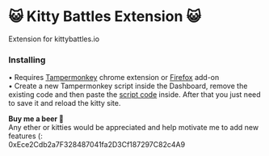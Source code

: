 # 😺 Kitty Battles Extension 😺
Extension for kittybattles.io


### Installing
• Requires [Tampermonkey](https://chrome.google.com/webstore/detail/tampermonkey/dhdgffkkebhmkfjojejmpbldmpobfkfo?hl=en) chrome extension or [Firefox](https://addons.mozilla.org/en-US/firefox/addon/tampermonkey/) add-on   
• Create a new Tampermonkey script inside the Dashboard, remove the existing code and then paste the [script code](https://raw.githubusercontent.com/HaJaeKyung/CryptoCatAdd/master/script) inside. After that you just need to save it and reload the kitty site.

**Buy me a beer 🍺**  
Any ether or kitties would be appreciated and help motivate me to add new features (:  
0xEce2Cdb2a7F328487041fa2D3Cf187297C82c4A9
